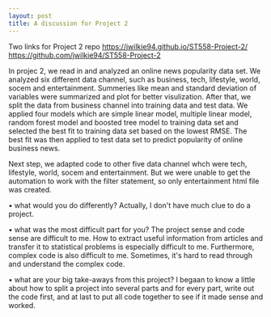 ```yaml
---
layout: post
title: A discussion for Project 2
---
```

Two links for Project 2 repo
https://jwilkie94.github.io/ST558-Project-2/
https://github.com/jwilkie94/ST558-Project-2 

In projec 2, we read in and analyzed an online news popularity data set. We analyzed six different data channel, such as business, tech, lifestyle, world, socem and entertainment. Summeries like mean and standard deviation of variables were summarized and plot for better visulization. After that, we split the data from business channel into training data and test data. We applied four models which are simple linear model, multiple linear model, random forest model and boosted tree model to training data set and selected the best fit to training data set based on the lowest RMSE. The best fit was then applied to test data set to predict popularity of online business news. 

Next step, we adapted code to other five data channel whch were tech, lifestyle, world, socem and entertainment. But we were unable to get the automation to work with the filter statement, so only entertainment html file was created.

• what would you do differently?
Actually, I don't have much clue to do a project. 

• what was the most difficult part for you?
The project sense and code sense are difficult to me. How to extract useful information from articles and transfer it to statistical problems is especially difficult to me. Furthermore, complex code is also difficult to me. Sometimes, it's hard to read through and understand the complex code. 

• what are your big take-aways from this project?
I begaan to know a little about how to split a project into several parts and for every part, write out the code first, and at last to put all code together to see if it made sense and worked. 


